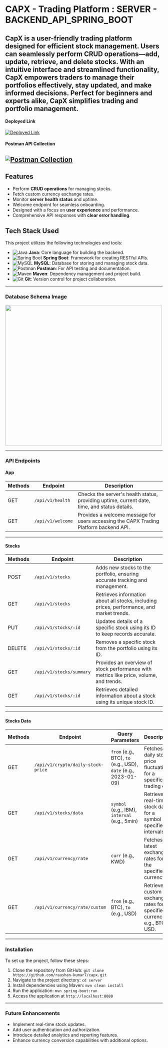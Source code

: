 # **CAPX - Trading Platform : SERVER - BACKEND_API_SPRING_BOOT**

**CapX** is a user-friendly trading platform designed for efficient stock management. Users can seamlessly perform CRUD operations—add, update, retrieve, and delete stocks. With an intuitive interface and streamlined functionality, CapX empowers traders to manage their portfolios effectively, stay updated, and make informed decisions. Perfect for beginners and experts alike, CapX simplifies trading and portfolio management.
---

#### **Deployed Link**
[![Deployed Link](https://img.shields.io/badge/Deployed_Link-0099ff?style=for-the-badge&logo=googlecloud&logoColor=white)](https://capx-server.onrender.com)


#### **Postman API Collection**
[![Postman Collection](https://img.shields.io/badge/Postman_API_Collection-FF6C37?style=for-the-badge&logo=postman&logoColor=white)](https://documenter.getpostman.com/view/33969186/2sAYQZJXtg)
---

## **Features**
- Perform **CRUD operations** for managing stocks.
- Fetch custom currency exchange rates.
- Monitor **server health status** and uptime.
- Welcome endpoint for seamless onboarding.
- Designed with a focus on **user experience** and performance.
- Comprehensive API responses with **clear error handling**.

## **Tech Stack Used**

This project utilizes the following technologies and tools:

- ![Java](https://img.shields.io/badge/Java-ED8B00?style=for-the-badge&logo=openjdk&logoColor=white) **Java**: Core language for building the backend.
- ![Spring Boot](https://img.shields.io/badge/Spring_Boot-6DB33F?style=for-the-badge&logo=spring&logoColor=white) **Spring Boot**: Framework for creating RESTful APIs.
- ![MySQL](https://img.shields.io/badge/MySQL-4479A1?style=for-the-badge&logo=mysql&logoColor=white) **MySQL**: Database for storing and managing stock data.
- ![Postman](https://img.shields.io/badge/Postman-FF6C37?style=for-the-badge&logo=postman&logoColor=white) **Postman**: For API testing and documentation.
- ![Maven](https://img.shields.io/badge/Maven-C71A36?style=for-the-badge&logo=apachemaven&logoColor=white) **Maven**: Dependency management and project build.
- ![Git](https://img.shields.io/badge/Git-F05032?style=for-the-badge&logo=git&logoColor=white) **Git**: Version control for project collaboration.
---

### **Database Schema Image**
<img width="500px;" height="450px" src="https://res.cloudinary.com/cloud-alpha/image/upload/v1737049661/Common/capx_schema_diagram_nhuioi.png"/>

---

### **API Endpoints**

#### **App**

| **Methods** | **Endpoint**                              | **Description**                                                                 |
|-------------|------------------------------------------|---------------------------------------------------------------------------------|
| GET         | `/api/v1/health`                         | Checks the server's health status, providing uptime, current date, time, and status details. |
| GET         | `/api/v1/welcome`                        | Provides a welcome message for users accessing the CAPX Trading Platform backend API. |

---

#### **Stocks**

| **Methods** | **Endpoint**                              | **Description**                                                                 |
|-------------|------------------------------------------|---------------------------------------------------------------------------------|
| POST        | `/api/v1/stocks`                         | Adds new stocks to the portfolio, ensuring accurate tracking and management.    |
| GET         | `/api/v1/stocks`                         | Retrieves information about all stocks, including prices, performance, and market trends. |
| PUT         | `/api/v1/stocks/:id`                     | Updates details of a specific stock using its ID to keep records accurate.      |
| DELETE      | `/api/v1/stocks/:id`                     | Removes a specific stock from the portfolio using its ID.                       |
| GET         | `/api/v1/stocks/summary`                 | Provides an overview of stock performance with metrics like price, volume, and trends. |
| GET         | `/api/v1/stocks/:id`                     | Retrieves detailed information about a stock using its unique stock ID.         |

---

#### **Stocks Data**

| **Methods** | **Endpoint**                                                      | **Query Parameters**                        | **Description**                                                                 |
|-------------|-------------------------------------------------------------------|--------------------------------------------|---------------------------------------------------------------------------------|
| GET         | `/api/v1/crypto/daily-stock-price`                                | `from` (e.g., BTC), `to` (e.g., USD), `date` (e.g., 2023-01-09) | Fetches daily stock price fluctuations for a specific trading day.              |
| GET         | `/api/v1/stocks/data`                                             | `symbol` (e.g., IBM), `interval` (e.g., 5min) | Retrieves real-time stock data for a symbol at specified intervals.             |
| GET         | `/api/v1/currency/rate`                                           | `curr` (e.g., KWD)                         | Fetches the latest exchange rates for the specified currency.                   |
| GET         | `/api/v1/currency/rate/custom`                                    | `from` (e.g., BTC), `to` (e.g., USD)       | Retrieves custom exchange rates for specified currencies, e.g., BTC to USD.     |

---

### **Installation**
To set up the project, follow these steps:
1. Clone the repository from GitHub: `git clone https://github.com/raushan-kumar7/capx.git`
2. Navigate to the project directory: `cd server`
3. Install dependencies using Maven: `mvn clean install` 
4. Run the application: `mvn spring-boot:run`
5. Access the application at `http://localhost:8080`
----

### **Future Enhancements**
- Implement real-time stock updates.
- Add user authentication and authorization.
- Introduce detailed analytics and reporting features.
- Enhance currency conversion capabilities with additional options.
